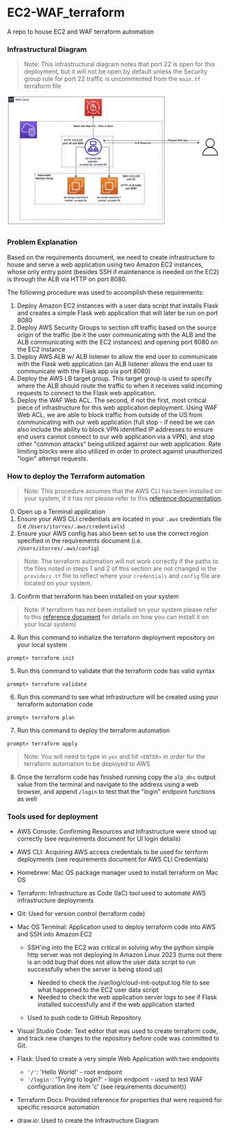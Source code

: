 # EC2-WAF_terraform
A repo to house EC2 and WAF terraform automation

### Infrastructural Diagram
> Note: This infrastructural diagram notes that port 22 is open for this deployment, but it will not be open by default unless the Security group rule for port 22 traffic is uncommented from the `main.tf` terraform file

![Infrastructure-Diagram](./img/infra_diagram.jpeg)

### Problem Explanation
Based on the requirements document, we need to create infrastructure to house and serve a web application using two Amazon EC2 instances, whose only entry point (besides SSH if maintenance is needed on the EC2) is through the ALB via HTTP on port 8080.

The following procedure was used to accomplish these requirements:
1. Deploy Amazon EC2 instances with a user data script that installs Flask and creates a simple Flask web application that will later be run on port 8080
2. Deploy AWS Security Groups to section off traffic based on the source origin of the traffic (be it the user communicating with the ALB and the ALB communicating with the EC2 instances) and opening port 8080 on the EC2 instance
3. Deploy AWS ALB w/ ALB listener to allow the end user to communicate with the Flask web application (an ALB listener allows the end user to communicate with the Flask app via port 8080)
4. Deploy the AWS LB target group. This target group is used to specify where the ALB should route the traffic to when it receives valid incoming requests to connect to the Flask web application.
5. Deploy the WAF Web ACL. The second, if not the first, most critical piece of infrastructure for this web application deployment. Using WAF Web ACL, we are able to block traffic from outside of the US from communicating with our web application (full stop - if need be we can also include the ability to block VPN identified IP addresses to ensure end users cannot connect to our web application via a VPN), and stop other "common attacks" being utilized against our web application. Rate limiting blocks were also utilized in order to protect against unauthorized "login" attempt requests.

### How to deploy the Terraform automation

> Note: This procedure assumes that the AWS CLI has been installed on your system, if it has not please refer to this [reference documentation](https://docs.aws.amazon.com/cli/latest/userguide/getting-started-install.html).

0. Open up a Terminal application
1. Ensure your AWS CLI credentials are located in your `.aws` credentials file (i.e `/Users/itorres/.aws/credentials`)
2. Ensure your AWS config has also been set to use the correct region specified in the requirements document (i.e. `/Users/itorres/.aws/config`)

> Note: The terraform automation will not work correctly if the paths to the files noted in steps 1 and 2 of this section are not changed in the `providers.tf` file to reflect where your `credentials` and `config` file are located on your system.

3. Confirm that terraform has been installed on your system

> Note: If terraform has not been installed on your system please refer to this [reference document](https://developer.hashicorp.com/terraform/tutorials/aws-get-started/install-cli) for details on how you can install it on your local system)

4. Run this command to initialize the terraform deployment repository on your local system

```
prompt> terraform init
```

5. Run this command to validate that the terraform code has valid syntax

```
prompt> terraform validate
```

6. Run this command to see what infrastructure will be created using your terraform automation code

```
prompt> terraform plan
```

7. Run this command to deploy the terraform automation

```
prompt> terraform apply
```

> Note: You will need to type in `yes` and hit `<ENTER>` in order for the terraform automation to be deployed to AWS

8. Once the terraform code has finished running copy the `alb_dns` output value from the terminal and navigate to the address using a web browser, and append `/login` to test that the "login" endpoint functions as well

### Tools used for deployment

* AWS Console: Confirming Resources and Infrastructure were stood up correctly (see requirements document for UI login details)
* AWS CLI: Acquiring AWS access credentials to be used for terrform deployments (see requirements document for AWS CLI Credentials)
* Homebrew: Mac OS package manager used to install terraform on Mac OS
* Terraform: Infrastructure as Code (IaC) tool used to automate AWS infrastructure deployments
* Git: Used for version control (terraform code)
* Mac OS Terminal: Application used to deploy terraform code into AWS and SSH into Amazon EC2
    
    * SSH'ing into the EC2 was critical in solving why the python simple http server was not deploying in Amazon Linux 2023 (turns out there is an odd bug that does not allow the user data script to run successfully when the server is being stood up)

        * Needed to check the /var/log/cloud-init-output.log file to see what happened to the EC2 user data script
        * Needed to check the web application server logs to see if Flask installed successfully and if the web application started

    * Used to push code to GitHub Repository
* Visual Studio Code: Text editor that was used to create terraform code, and track new changes to the repository before code was committed to Git.
* Flask: Used to create a very simple Web Application with two endpoints 

    * `'/'`: 'Hello World!' - root endpoint
    * `'/login'`: 'Trying to login?' - login endpoint - used to test WAF configuration line item 'c' (see requirements document))

* Terraform Docs: Provided reference for properties that were required for specific resource automation
* draw.io: Used to create the Infrastructure Diagram

